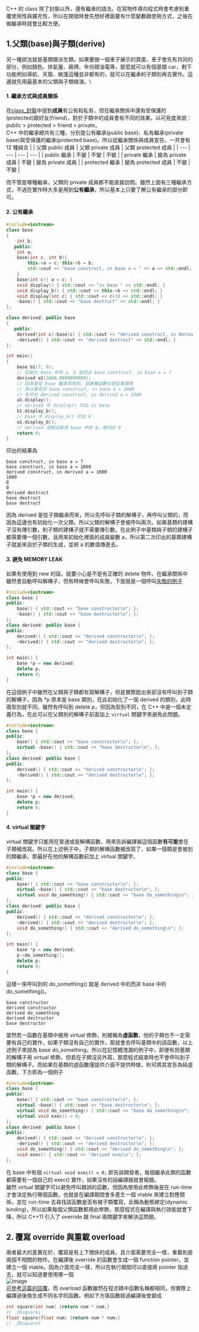 C++ 的 class 除了封裝以外，還有繼承的語法。在寫物件導向程式時會考慮到重覆使用性與擴充性，所以在開發時會先想好裡面要有什麼變數跟使用方式，之後在做繼承時就會比較方便。

## 1.父類(base)與子類(derive)
另一種說法就是基類跟派生類。如果要做一個車子展示的頁面，車子會先有共同的部分，例如顏色、排氣量、廠牌、年份跟油電等，那麼就可以有個基類 car，剩下功能例如導航、天窗、敞篷這種並非都有的，就可以在繼承的子類別再去實作。這邊就先用最基本的父類與子類做演。\

#### 1. 繼承方式與成員關係
在[class_封裝](https://github.com/JrPhy/CPP_tutorial/blob/main/class_%E5%B0%81%E8%A3%9D.md)中提到**成員**有公有和私有，但在繼承關係中還有受保護的(protected)跟好友(friend)，對於子類中的成員會有不同的效果。以可見度來說：public > protected > friend > private。\
C++ 中的繼承總共有三種，分別是公有繼承(public base)、私有繼承(private base)與受保護的繼承(protected base)。所以從繼承關係與成員宣告，一共會有 12 種組合
|   | 父類 public 成員 | 父類 private 成員 | 父類 protected 成員 |
| --- | --- | --- | --- |
| public 繼承 | 不變 | 不變 | 不變 |
| private 繼承 | 變為 private 成員 | 不變 | 變為 private 成員 |
| protected 繼承 | 變為 protected 成員 | 不變 | 不變 |

而不管是哪種繼承，父類的 private 成員都不能直接訪問。雖然上面有三種繼承方式，不過在實作時大多是用到**公有繼承**，所以基本上只要了解公有繼承的部分即可。
#### 2. 公有繼承
```cpp
#include<iostream>
class base
{
    int b;
   public:
    int a;
    base(int c, int b){ 
        this->a = c; this->b = b; 
        std::cout << "base construct, in base a = " << a << std::endl;
    }
    base(int c){ a = c; }
    void display() { std::cout << "in base " << std::endl; }
    void display_b() { std::cout << this->b << std::endl; }
    void display(int c) { std::cout << c+10 << std::endl; }
    ~base() { std::cout << "base destruct" << std::endl; }
};

class derived: public base
{
   public:
    derived(int c):base(c) { std::cout << "derived construct, in derived a = "<< a << std::endl; }
    ~derived() { std::cout << "derived destruct" << std::endl; }
};

int main()
{
    base b1(7, 8);
    // 初始化 base 中的 a, b 並印出 base construct, in base a = 7
    derived a1(1000.8989898989);
    // 因為是從 base 繼承而來的，且建構函數也是從基類來
    // 所以會先印 base construct, in base a = 1000
    // 在印出 derived construct, in derived a = 1000
    a1.display();
    // derived 中 display() 印出 in base
    b1.display_b();
    // base 中 display_b() 印出 8
    a1.display_b();
    // derived 沒辦法取得 base 中的 b，故印出 0
    return 0;
}
```
印出的結果為
```
base construct, in base a = 7
base construct, in base a = 1000
derived construct, in derived a = 1000
1000
8
0
derived destruct
base destruct
base destruct
```
因為 derived 是從子類繼承而來，所以先呼叫子類的解構子，再呼叫父類的，而因為這邊也有初始化一次父類，所以父類的解構子會被呼叫兩次。如果基類的建構子沒有傳引數，則子類的建構子就不需要傳引數。在此例子中基類與子類的建構子都需要傳一個引數，且用來初始化裡面的成員變數 a，所以第二次印出的基類建構子就是來自於子類的生成，並把 a 的數值傳進去。
#### 3. 避免 MEMORY LEAK
如果有使用到 new 的話，就要小心是不是有正確的 delete 物件。在繼承關係中雖然會自動呼叫解構子，但有時候會呼叫失敗，下面就是一個呼叫[失敗的例子](https://stackoverflow.com/questions/461203/when-to-use-virtual-destructors?rq=2)
```cpp
#include<iostream>
class base {
public:
    base() { std::cout << "base constructor\n"; };
    ~base() { std::cout << "base destructor\n"; };
};
class derived: public base {
public:
    derived() { std::cout << "derived constructor\n"; };
    ~derived() { std::cout << "derived destructor\n"; };
};

int main() {
    base *p = new derived;
    delete p;
    return 0;
}
```
在這個例子中雖然在父類與子類都有寫解構子，但是實際跑出來卻沒有呼叫到子類的解構子，因為 *p 原本是 base 類別，在此初始化了一個 derived 的類別，此時兩型別就不同。雖然有呼叫到 delete p，但因為型別不同，在 C++ 中是一個未定義行為，在此可以在父類別的解構子前面加上 ```virtual``` 關鍵字來避免此問題。
```cpp
#include<iostream>
class base {
public:
    base() { std::cout << "base constructor\n"; };
    virtual ~base() { std::cout << "base destructor\n"; };
};
class derived: public base {
public:
    derived() { std::cout << "derived constructor\n"; };
    ~derived() { std::cout << "derived destructor\n"; };
};

int main() {
    base *p = new derived;
    delete p;
    return 0;
}
```
#### 4. virtual 關鍵字
virtual 關鍵字只能用在普通或是解構函數，用來告訴編譯器這個函數**有可能**會在子類被改寫。所以在上述例子中，子類的解構函數被改寫了，如果一個類是會被別的類繼承，那最好在他的解構函數前加上 virtual 關鍵字。
```cpp
#include<iostream>
class base {
public:
    base() { std::cout << "base constructor\n"; };
    virtual ~base() { std::cout << "base destructor\n"; };
    virtual void do_something() { std::cout << "base do_something\n"; };
};
class derived: public base {
public:
    derived() { std::cout << "derived constructor\n"; };
    ~derived() { std::cout << "derived destructor\n"; };
    void do_something() { std::cout << "derived do_something\n"; };
};

int main() {
    base *p = new derived;
    p->do_something();
    delete p;
    return 0;
}
```
這樣一來呼叫到的 do_something() 就是 derived 中的而非 base 中的 do_something()。
```
base constructor
derived constructor
derived do_something
derived destructor
base destructor
```
當然若一函數在基類中被用 virtual 修飾，則被稱為**虛函數**，他的子類也不一定需要有自己的實作，如果子類沒有自己的實作，那就會去呼叫基類中的該函數，以上述例子來說為 base do_something。所以在記憶體洩漏的例子中，即便有把基類的解構子用 virtual 修飾，但若在子類沒另外寫，那麼程式結束時也不會呼叫到子類的解構子。而如果在基類的虛函數僅提供介面不提供時做，則可將其宣告為純虛函數，下方即為一個例子
```cpp
#include<iostream>
class base {
public:
    base() { std::cout << "base constructor\n"; };
    virtual ~base() { std::cout << "base destructor\n"; };
    virtual void do_something() { std::cout << "base do_something\n"; };
    virtual void exec() = 0;
};
class derived: public base {
public:
    derived() { std::cout << "derived constructor\n"; };
    ~derived() { std::cout << "derived destructor\n"; };
    void do_something() { std::cout << "derived do_something\n"; };
    void exec() { std::cout << "derived exec\n"; };
};
```
在 base 中有個 ```virtual void exec() = 0;``` 即告訴開發者，每個繼承此類的函數都需要有一個自己的 exec() 實作，如果沒有的話編譯器就會報錯。\
雖然 virtual 關鍵字可以避免呼叫錯誤的函數，但因為使用此修飾後是在 run-time 才會決定執行哪個函數，也就是在編譯期間會多產生一個 vtable 來建立對應關係，並在 run-time 去尋找該函數是否有被子類覆寫，此稱為動態綁定(dynamic binding)，所以如果每個父類函數都用此修飾，那麼程式在編譯與執行效能就會下降，所以 C++11 引入了 override 跟 final 兩關鍵字來解決這問題。

## 2. 覆寫 override 與重載 overload
兩者最大的差異在於，覆寫是有上下關係的成員，且介面需要完全一樣，重載則是兩個不相關的物件。在編譯後 override 的函數會生成一個 function pointer，並建立一個 vtable。因為介面完全一樣，所以在執行期間可以直接將 pointer 指過去，就可以知道要使用哪一個\
![image](https://miro.medium.com/v2/resize:fit:640/format:webp/1*eFekC5vlinvUw-oXB4wbNw.png)\
[可參考這篇的回覆](https://stackoverflow.com/questions/4548145/low-level-details-of-inheritance-and-polymorphism)。而 overload 函數雖然在程式碼中函數名稱都相同，但實際上編譯過後換生成不同名字的函數。例如下方兩函數經過編譯後會變成
```cpp
int square(int num) {return num * num;}
// _Z6squarei
float square(float num) {return num * num;}
// _Z6squaref
```
